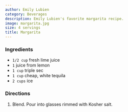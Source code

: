 ```yaml
---
author: Emily Lubien
category: Beverages
description: Emily Lubien's favorite margarita recipe.
image: margarita.jpg
size: 4 servings
title: Margarita
---
```


### Ingredients

* `1/2 cup` fresh lime juice
* `1` juice from lemon
* `1 cup` triple sec
* `1 cup` cheap, white tequila
* `2 cups` ice

### Directions

1. Blend. Pour into glasses rimmed with Kosher salt.